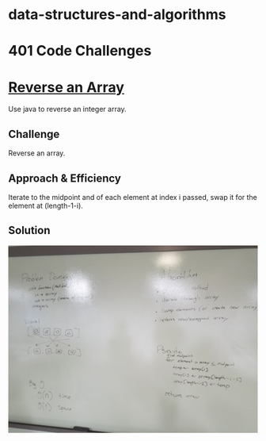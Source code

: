 # data-structures-and-algorithms
# 401 Code Challenges
# [Reverse an Array](https://github.com/kdcouture/data-structures-and-algorithms/tree/master/code401challenges/ArrayReverse)
<!-- Short summary or background information -->
Use java to reverse an integer array.
## Challenge
<!-- Description of the challenge -->
Reverse an array.
## Approach & Efficiency
<!-- What approach did you take? Why? What is the Big O space/time for this approach? -->
Iterate to the midpoint and of each element at index i passed, swap it for the element at (length-1-i).
## Solution
<!-- Embedded whiteboard image -->
![Whiteboard image](https://github.com/kdcouture/data-structures-and-algorithms/blob/master/code401challenges/assets/401cc1.jpg)
